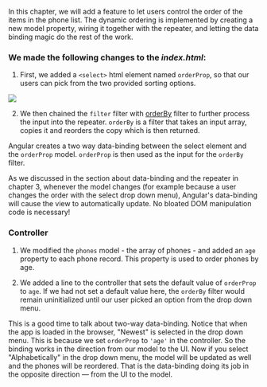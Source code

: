 In this chapter, we will add a feature to let users control the order of the items in the phone
list. The dynamic ordering is implemented by creating a new model property, wiring it together with
the repeater, and letting the data binding magic do the rest of the work.

### We made the following changes to the ***index.html***:

1. First, we added a `<select>` html element named `orderProp`, so that our users can pick from the
two provided sorting options.

<img class="diagram" src="img/tutorial/tutorial_04.png">

2. We then chained the `filter` filter with <a href="https://docs.angularjs.org/api/ng/filter/orderBy" target="_blank">orderBy</a>
filter to further process the input into the repeater. `orderBy` is a filter that takes an input
array, copies it and reorders the copy which is then returned.

Angular creates a two way data-binding between the select element and the `orderProp` model.
`orderProp` is then used as the input for the `orderBy` filter.

As we discussed in the section about data-binding and the repeater in chapter 3, whenever the model
changes (for example because a user changes the order with the select drop down menu), Angular's
data-binding will cause the view to automatically update. No bloated DOM manipulation code is
necessary!

### Controller

1. We modified the `phones` model - the array of phones - and added an `age` property to each phone
record. This property is used to order phones by age.

2. We added a line to the controller that sets the default value of `orderProp` to `age`. If we had
not set a default value here, the `orderBy` filter would remain uninitialized until our
user picked an option from the drop down menu.

  This is a good time to talk about two-way data-binding. Notice that when the app is loaded in the
browser, "Newest" is selected in the drop down menu. This is because we set `orderProp` to `'age'`
in the controller. So the binding works in the direction from our model to the UI. Now if you
select "Alphabetically" in the drop down menu, the model will be updated as well and the phones
will be reordered. That is the data-binding doing its job in the opposite direction — from the UI
to the model.